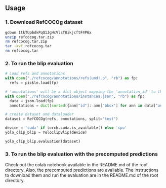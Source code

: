 ## Usage 


### 1. Download RefCOCOg dataset

```bash
gdown 1tkTUpbdkPqQ1JgHcVlsT0ikjcftF4P6x
unzip refcocog.tar.zip
rm refcocog.tar.zip
tar -xvf refcocog.tar
rm refcocog.tar
```

### 2. To run the blip evaluation

```python
# Load refs and annotations
with open("./refcocog/annotations/refs(umd).p", "rb") as fp:
  refs = pickle.load(fp)

# 'annotations' will be a dict object mapping the 'annotation_id' to the 'bbox' to make search faster
with open("./refcocog/annotations/instances.json", "rb") as fp:
  data = json.load(fp)
  annotations = dict(sorted({ann["id"]: ann["bbox"] for ann in data["annotations"]}.items()))

# create dataset and dataloader
dataset = RefCOCOg(refs, annotations, split="test")

device = 'cuda' if torch.cuda.is_available() else 'cpu'
yolo_clip_blip = YoloClipBlip(device)

yolo_clip_blip.evaluation(dataset)
```

### 3. To run the blip evaluation with the precomputed predictions

Check out the colab notebook available in the README.md of the root directory. Also, the precomputed predictions are available. The instructions to download them and run the evaluation are in the README.md of the root directory.